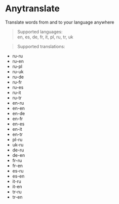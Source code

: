 # Anytranslate
Translate words from and to your language anywhere


> Supported languages:  
> en, es, de, fr, it, pl, ru, tr, uk  

> Supported translations:
  - ru-ru
  - ru-en
  - ru-pl
  - ru-uk
  - ru-de
  - ru-fr
  - ru-es
  - ru-it
  - ru-tr
  - en-ru
  - en-en
  - en-de
  - en-fr
  - en-es
  - en-it
  - en-tr
  - pl-ru
  - uk-ru
  - de-ru
  - de-en
  - fr-ru
  - fr-en
  - es-ru
  - es-en
  - it-ru
  - it-en
  - tr-ru
  - tr-en
